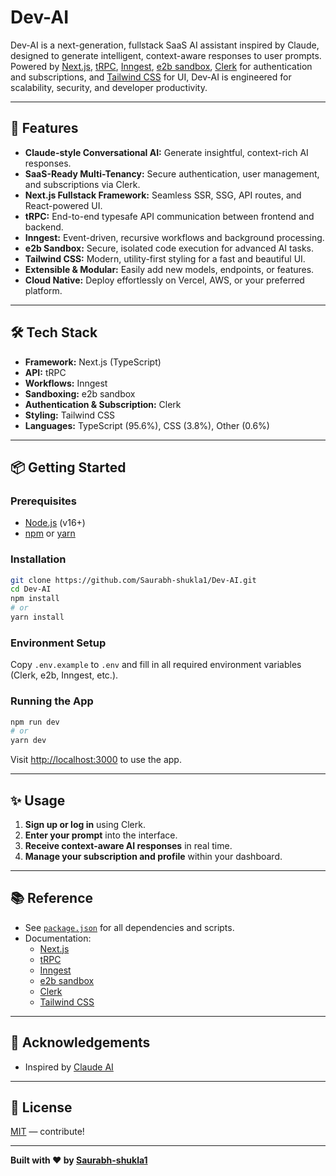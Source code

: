 # Dev-AI

Dev-AI is a next-generation, fullstack SaaS AI assistant inspired by Claude, designed to generate intelligent, context-aware responses to user prompts. Powered by [Next.js](https://nextjs.org/), [tRPC](https://trpc.io/), [Inngest](https://www.inngest.com/), [e2b sandbox](https://e2b.dev/), [Clerk](https://clerk.com/) for authentication and subscriptions, and [Tailwind CSS](https://tailwindcss.com/) for UI, Dev-AI is engineered for scalability, security, and developer productivity.

---

## 🚀 Features

- **Claude-style Conversational AI:** Generate insightful, context-rich AI responses.
- **SaaS-Ready Multi-Tenancy:** Secure authentication, user management, and subscriptions via Clerk.
- **Next.js Fullstack Framework:** Seamless SSR, SSG, API routes, and React-powered UI.
- **tRPC:** End-to-end typesafe API communication between frontend and backend.
- **Inngest:** Event-driven, recursive workflows and background processing.
- **e2b Sandbox:** Secure, isolated code execution for advanced AI tasks.
- **Tailwind CSS:** Modern, utility-first styling for a fast and beautiful UI.
- **Extensible & Modular:** Easily add new models, endpoints, or features.
- **Cloud Native:** Deploy effortlessly on Vercel, AWS, or your preferred platform.

---

## 🛠 Tech Stack

- **Framework:** Next.js (TypeScript)
- **API:** tRPC
- **Workflows:** Inngest
- **Sandboxing:** e2b sandbox
- **Authentication & Subscription:** Clerk
- **Styling:** Tailwind CSS
- **Languages:** TypeScript (95.6%), CSS (3.8%), Other (0.6%)

---

## 📦 Getting Started

### Prerequisites

- [Node.js](https://nodejs.org/) (v16+)
- [npm](https://www.npmjs.com/) or [yarn](https://yarnpkg.com/)

### Installation

```bash
git clone https://github.com/Saurabh-shukla1/Dev-AI.git
cd Dev-AI
npm install
# or
yarn install
```

### Environment Setup

Copy `.env.example` to `.env` and fill in all required environment variables (Clerk, e2b, Inngest, etc.).

### Running the App

```bash
npm run dev
# or
yarn dev
```

Visit [http://localhost:3000](http://localhost:3000) to use the app.

---

## ✨ Usage

1. **Sign up or log in** using Clerk.
2. **Enter your prompt** into the interface.
3. **Receive context-aware AI responses** in real time.
4. **Manage your subscription and profile** within your dashboard.

---

## 📚 Reference

- See [`package.json`](./package.json) for all dependencies and scripts.
- Documentation:
  - [Next.js](https://nextjs.org/docs)
  - [tRPC](https://trpc.io/docs)
  - [Inngest](https://www.inngest.com/docs)
  - [e2b sandbox](https://e2b.dev/docs)
  - [Clerk](https://clerk.com/docs)
  - [Tailwind CSS](https://tailwindcss.com/docs)

---

## 🙏 Acknowledgements

- Inspired by [Claude AI](https://claude.ai/)

---

## 📝 License

[MIT](./LICENSE) —  contribute!

---

**Built with ❤️ by [Saurabh-shukla1](https://github.com/Saurabh-shukla1)**

